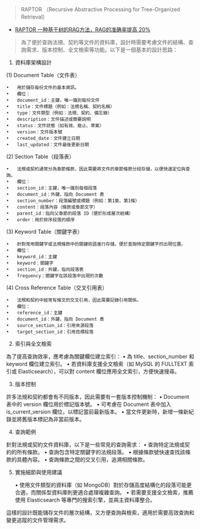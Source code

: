 
> RAPTOR （Recursive Abstractive Processing for Tree-Organized Retrieval）

- [RAPTOR 一种基于树的RAG方法，RAG的准确率提高 20%](https://www.cnblogs.com/xiaoqi/p/18060281/RAPTOR)

> 為了便於查詢法規、契約等文件的資料庫，設計時需要考慮文件的結構、查詢需求、版本控制、全文檢索等功能。以下是一個基本的設計思路：

1. 資料庫架構設計

(1) Document Table（文件表）

	•	用於儲存每份文件的基本資訊。
	•	欄位：
	•	document_id：主鍵，唯一識別每份文件
	•	title：文件標題（例如：法規名稱、契約名稱）
	•	type：文件類型（例如：法規、契約、備忘錄）
	•	description：文件描述或簡要說明
	•	status：文件狀態（如有效、廢止、草案）
	•	version：文件版本號
	•	created_date：文件建立日期
	•	last_updated：文件最後更新日期

(2) Section Table（段落表）

	•	法規或契約通常分為章節條款，因此需要將文件的章節條款分段存儲，以便快速定位與查詢。
	•	欄位：
	•	section_id：主鍵，唯一識別每個段落
	•	document_id：外鍵，指向 Document 表
	•	section_number：段落編號或標題（例如：第1章、第1條）
	•	content：段落內容（條款或章節文字）
	•	parent_id：指向父章節的段落 ID（便於形成層次結構）
	•	order：用於排序段落的順序

(3) Keyword Table（關鍵字表）

	•	針對常用關鍵字或法規條款中的關鍵術語進行存儲，便於查詢特定關鍵字的出現位置。
	•	欄位：
	•	keyword_id：主鍵
	•	keyword：關鍵字
	•	section_id：外鍵，指向段落表
	•	frequency：關鍵字在該段落中出現的次數

(4) Cross Reference Table（交叉引用表）

	•	法規和契約中經常有條文的交叉引用，因此需要記錄引用關係。
	•	欄位：
	•	reference_id：主鍵
	•	document_id：外鍵，指向 Document 表
	•	source_section_id：引用來源段落
	•	target_section_id：引用目標段落

2. 索引與全文檢索

為了提高查詢效率，應考慮為關鍵欄位建立索引：
	•	為 title、section_number 和 keyword 欄位建立索引。
	•	若資料庫支援全文檢索（如 MySQL 的 FULLTEXT 索引或 Elasticsearch），可以對 content 欄位應用全文索引，方便快速搜尋。

3. 版本控制

許多法規和契約都會有不同版本，因此需要有一套版本控制機制：
	•	Document 表中的 version 欄位用於標記版本號。
	•	可考慮在 Document 表中加入 is_current_version 欄位，以標記當前最新版本。
	•	當文件更新時，新增一條新紀錄並將舊版本標記為非當前版本。

4. 查詢範例

針對法規或契約文件資料庫，以下是一些常見的查詢需求：
	•	查詢特定法規或契約的所有條款。
	•	查詢包含特定關鍵字的法規段落。
	•	根據條款號快速查找該條款的具體內容。
	•	查詢條款之間的交叉引用，追溯相關條款。

5. 實施細節與使用建議

	•	使用文件類型的資料庫（如 MongoDB）對於存儲高度結構化的段落可能更合適，而關係型資料庫則更適合處理複雜查詢。
	•	若需要支援全文檢索，推薦使用 Elasticsearch 等專門的搜索引擎，並與主資料庫整合。

這樣的設計既能儲存文件的層次結構，又方便查詢與檢索，適用於需要高效查詢和變更追蹤的文件管理需求。
